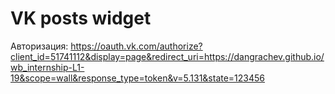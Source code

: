 # VK posts widget

Авторизация: https://oauth.vk.com/authorize?client_id=51741112&display=page&redirect_uri=https://dangrachev.github.io/wb_internship-L1-19&scope=wall&response_type=token&v=5.131&state=123456
